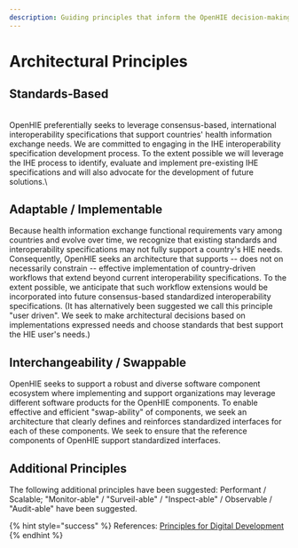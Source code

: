 ```yaml
---
description: Guiding principles that inform the OpenHIE decision-making process.
---
```


# Architectural Principles

## **Standards-Based**&#x20;

\
OpenHIE preferentially seeks to leverage consensus-based, international interoperability specifications that support countries' health information exchange needs. We are committed to engaging in the IHE interoperability specification development process. To the extent possible we will leverage the IHE process to identify, evaluate and implement pre-existing IHE specifications and will also advocate for the development of future solutions.\


## **Adaptable /  Implementable**

Because health information exchange functional requirements vary among countries and evolve over time, we recognize that existing standards and interoperability specifications may not fully support a country's HIE needs. Consequently, OpenHIE seeks an architecture that supports -- does not on necessarily constrain -- effective implementation of country-driven workflows that extend beyond current interoperability specifications. To the extent possible, we anticipate that such workflow extensions would be incorporated into future consensus-based standardized interoperability specifications. (It has alternatively been suggested we call this principle "user driven". We seek to make architectural decisions based on implementations expressed needs and choose standards that best support the HIE user's needs.)

## **Interchangeability / Swappable**

OpenHIE seeks to support a robust and diverse software component ecosystem where implementing and support organizations may leverage different software products for the OpenHIE components. To enable effective and efficient "swap-ability" of components, we seek an architecture that clearly defines and reinforces standardized interfaces for each of these components. We seek to ensure that the reference components of OpenHIE support standardized interfaces.

## **Additional Principles**&#x20;

The following additional principles have been suggested:  Performant / Scalable;  "Monitor-able" / "Surveil-able" / "Inspect-able" / Observable / "Audit-able" have been suggested.

{% hint style="success" %}
References:  [Principles for Digital Development](https://digitalprinciples.org/)
{% endhint %}
